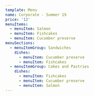 ```yaml
---
template: Menu
name: Corporate - Summer 19
price: '12'
menuItems:
  - menuItem: Salmon
  - menuItem: Fishcakes
  - menuItem: Cucumber preserve
menuSections:
  - menuItemGroup: Sandwiches
    dishes:
      - menuItem: Cucumber preserve
      - menuItem: Fishcakes
  - menuItemGroup: Cakes and Pastries
    dishes:
      - menuItem: Fishcakes
      - menuItem: Cucumber preserve
      - menuItem: Salmon
---
```

